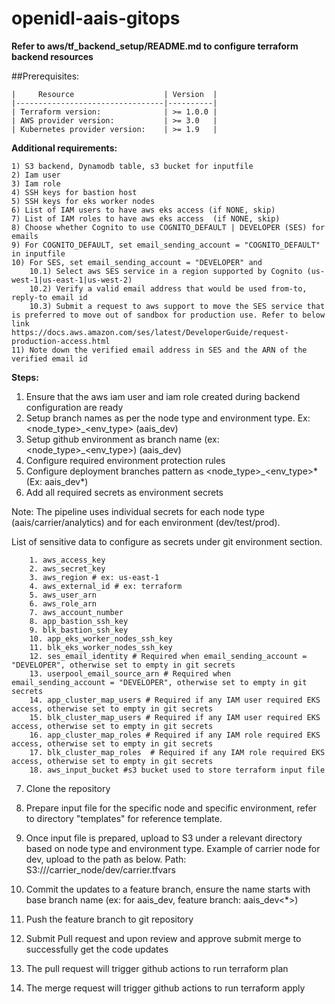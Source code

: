 # openidl-aais-gitops

**Refer to aws/tf_backend_setup/README.md to configure terraform backend resources**

##Prerequisites:
    
    |     Resource                    | Version  |
    |---------------------------------|----------|
    | Terraform version:              | >= 1.0.0 |
    | AWS provider version:           | >= 3.0   |
    | Kubernetes provider version:    | >= 1.9   |
    
**Additional requirements:** 
    
    1) S3 backend, Dynamodb table, s3 bucket for inputfile
    2) Iam user 
    3) Iam role 
    4) SSH keys for bastion host
    5) SSH keys for eks worker nodes 
    6) List of IAM users to have aws eks access (if NONE, skip)
    7) List of IAM roles to have aws eks access  (if NONE, skip)
    8) Choose whether Cognito to use COGNITO_DEFAULT | DEVELOPER (SES) for emails
    9) For COGNITO_DEFAULT, set email_sending_account = "COGNITO_DEFAULT" in inputfile
    10) For SES, set email_sending_account = "DEVELOPER" and 
        10.1) Select aws SES service in a region supported by Cognito (us-west-1|us-east-1|us-west-2)
        10.2) Verify a valid email address that would be used from-to, reply-to email id
        10.3) Submit a request to aws support to move the SES service that is preferred to move out of sandbox for production use. Refer to below link 
    https://docs.aws.amazon.com/ses/latest/DeveloperGuide/request-production-access.html
    11) Note down the verified email address in SES and the ARN of the verified email id 

**Steps:**    
1. Ensure that the aws iam user and iam role created during backend configuration are ready
2. Setup branch names as per the node type and environment type. Ex: <node_type>_<env_type> (aais_dev) 
3. Setup github environment as branch name (ex: <node_type>_<env_type>) (aais_dev)
4. Configure required environment protection rules
5. Configure deployment branches pattern as <node_type>_<env_type>* (Ex: aais_dev*)
6. Add all required secrets as environment secrets 
   
Note: The pipeline uses individual secrets for each node type (aais/carrier/analytics) and for each environment (dev/test/prod).

List of sensitive data to configure as secrets under git environment section. 

        1. aws_access_key
        2. aws_secret_key
        3. aws_region # ex: us-east-1
        4. aws_external_id # ex: terraform
        5. aws_user_arn
        6. aws_role_arn
        7. aws_account_number
        8. app_bastion_ssh_key
        9. blk_bastion_ssh_key
        10. app_eks_worker_nodes_ssh_key
        11. blk_eks_worker_nodes_ssh_key
        12. ses_email_identity # Required when email_sending_account = "DEVELOPER", otherwise set to empty in git secrets
        13. userpool_email_source_arn # Required when email_sending_account = "DEVELOPER", otherwise set to empty in git secrets
        14. app_cluster_map_users # Required if any IAM user required EKS access, otherwise set to empty in git secrets
        15. blk_cluster_map_users # Required if any IAM user required EKS access, otherwise set to empty in git secrets
        16. app_cluster_map_roles # Required if any IAM role required EKS access, otherwise set to empty in git secrets
        17. blk_cluster_map_roles  # Required if any IAM role required EKS access, otherwise set to empty in git secrets
        18. aws_input_bucket #s3 bucket used to store terraform input file 

7. Clone the repository 
8. Prepare input file for the specific node and specific environment, refer to directory "templates" for reference template.
9. Once input file is prepared, upload to S3 under a relevant directory based on node type and environment type. Example of carrier node for dev, upload to the path as below. 
    Path: S3://<bucket>/carrier_node/dev/carrier.tfvars
 
10. Commit the updates to a feature branch, ensure the name starts with base branch name (ex: for aais_dev, feature branch: aais_dev<*>)
11. Push the feature branch to git repository
12. Submit Pull request and upon review and approve submit merge to successfully get the code updates
13. The pull request will trigger github actions to run terraform plan
14. The merge request will trigger github actions to run terraform apply




   
